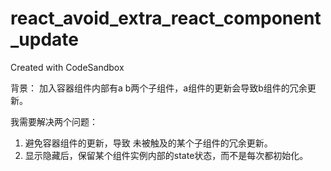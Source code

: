 # react_avoid_extra_react_component_update
Created with CodeSandbox

背景：
加入容器组件内部有a b两个子组件，a组件的更新会导致b组件的冗余更新。

我需要解决两个问题：
1. 避免容器组件的更新，导致 未被触及的某个子组件的冗余更新。
2. 显示隐藏后，保留某个组件实例内部的state状态，而不是每次都初始化。
